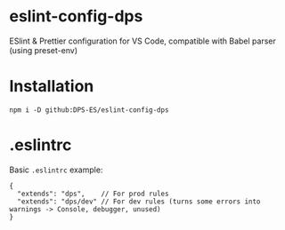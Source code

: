 # eslint-config-dps

ESlint &amp; Prettier configuration for VS Code, compatible with Babel parser (using preset-env)

# Installation

`npm i -D github:DPS-ES/eslint-config-dps`

# .eslintrc

Basic `.eslintrc` example:

```jsonc
{
  "extends": "dps",    // For prod rules
  "extends": "dps/dev" // For dev rules (turns some errors into warnings -> Console, debugger, unused)
}
```
